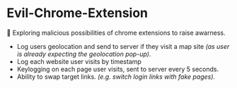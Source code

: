 # Evil-Chrome-Extension
 👿 Exploring malicious possibilities of chrome extensions to raise awarness.

* Log users geolocation and send to server if they visit a map site _(as user is already expecting the geolocation pop-up)_.
* Log each website user visits by timestamp
* Keylogging on each page user visits, sent to server every 5 seconds.
* Ability to swap target links. _(e.g. switch login links with fake pages)_.
